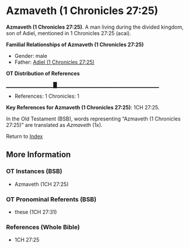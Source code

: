 # Azmaveth (1 Chronicles 27:25)
**Azmaveth (1 Chronicles 27:25)**. 
A man living during the divided kingdom, son of Adiel, mentioned in 1 Chronicles 27:25 (acai). 




**Familial Relationships of Azmaveth (1 Chronicles 27:25)**


* Gender: male
* Father: [Adiel (1 Chronicles 27:25)](Adiel.3.md)


**OT Distribution of References**

▁▁▁▁▁▁▁▁▁▁▁▁█▁▁▁▁▁▁▁▁▁▁▁▁▁▁▁▁▁▁▁▁▁▁▁▁▁▁
* References: 1 Chronicles: 1



**Key References for Azmaveth (1 Chronicles 27:25)**: 
1CH 27:25. 


In the Old Testament (BSB), words representing “Azmaveth (1 Chronicles 27:25)” are translated as 
*Azmaveth* (1x). 




Return to [Index](00-Index.md)

## More Information

### OT Instances (BSB)

* Azmaveth (1CH 27:25)



### OT Pronominal Referents (BSB)

* these (1CH 27:31)



### References (Whole Bible)

* 1CH 27:25



